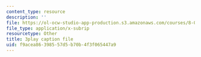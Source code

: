 ```yaml
---
content_type: resource
description: ''
file: https://ol-ocw-studio-app-production.s3.amazonaws.com/courses/8-01sc-classical-mechanics-fall-2016/f9acea86398557d5b70b4f3f065447a9_CfTLS6YYPms.vtt
file_type: application/x-subrip
resourcetype: Other
title: 3play caption file
uid: f9acea86-3985-57d5-b70b-4f3f065447a9
---
```


